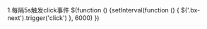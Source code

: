 1.每隔5s触发click事件
$(function () {setInterval(function () { $('.bx-next').trigger('click') }, 6000) })
